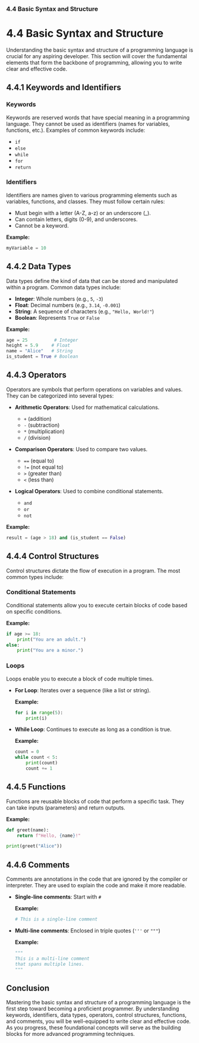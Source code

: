 ### 4.4 Basic Syntax and Structure

# 4.4 Basic Syntax and Structure

Understanding the basic syntax and structure of a programming language is crucial for any aspiring developer. This section will cover the fundamental elements that form the backbone of programming, allowing you to write clear and effective code.

## 4.4.1 Keywords and Identifiers

### Keywords
Keywords are reserved words that have special meaning in a programming language. They cannot be used as identifiers (names for variables, functions, etc.). Examples of common keywords include:

- `if`
- `else`
- `while`
- `for`
- `return`

### Identifiers
Identifiers are names given to various programming elements such as variables, functions, and classes. They must follow certain rules:

- Must begin with a letter (A-Z, a-z) or an underscore (_).
- Can contain letters, digits (0-9), and underscores.
- Cannot be a keyword.

**Example:**
```python
myVariable = 10
```

## 4.4.2 Data Types

Data types define the kind of data that can be stored and manipulated within a program. Common data types include:

- **Integer**: Whole numbers (e.g., `5`, `-3`)
- **Float**: Decimal numbers (e.g., `3.14`, `-0.001`)
- **String**: A sequence of characters (e.g., `"Hello, World!"`)
- **Boolean**: Represents `True` or `False`

**Example:**
```python
age = 25          # Integer
height = 5.9     # Float
name = "Alice"   # String
is_student = True # Boolean
```

## 4.4.3 Operators

Operators are symbols that perform operations on variables and values. They can be categorized into several types:

- **Arithmetic Operators**: Used for mathematical calculations.
  - `+` (addition)
  - `-` (subtraction)
  - `*` (multiplication)
  - `/` (division)

- **Comparison Operators**: Used to compare two values.
  - `==` (equal to)
  - `!=` (not equal to)
  - `>` (greater than)
  - `<` (less than)

- **Logical Operators**: Used to combine conditional statements.
  - `and`
  - `or`
  - `not`

**Example:**
```python
result = (age > 18) and (is_student == False)
```

## 4.4.4 Control Structures

Control structures dictate the flow of execution in a program. The most common types include:

### Conditional Statements
Conditional statements allow you to execute certain blocks of code based on specific conditions.

**Example:**
```python
if age >= 18:
    print("You are an adult.")
else:
    print("You are a minor.")
```

### Loops
Loops enable you to execute a block of code multiple times.

- **For Loop**: Iterates over a sequence (like a list or string).
  
  **Example:**
  ```python
  for i in range(5):
      print(i)
  ```

- **While Loop**: Continues to execute as long as a condition is true.

  **Example:**
  ```python
  count = 0
  while count < 5:
      print(count)
      count += 1
  ```

## 4.4.5 Functions

Functions are reusable blocks of code that perform a specific task. They can take inputs (parameters) and return outputs.

**Example:**
```python
def greet(name):
    return f"Hello, {name}!"

print(greet("Alice"))
```

## 4.4.6 Comments

Comments are annotations in the code that are ignored by the compiler or interpreter. They are used to explain the code and make it more readable.

- **Single-line comments**: Start with `#`
  
  **Example:**
  ```python
  # This is a single-line comment
  ```

- **Multi-line comments**: Enclosed in triple quotes (`'''` or `"""`)
  
  **Example:**
  ```python
  """
  This is a multi-line comment
  that spans multiple lines.
  """
  ```

## Conclusion

Mastering the basic syntax and structure of a programming language is the first step toward becoming a proficient programmer. By understanding keywords, identifiers, data types, operators, control structures, functions, and comments, you will be well-equipped to write clear and effective code. As you progress, these foundational concepts will serve as the building blocks for more advanced programming techniques.